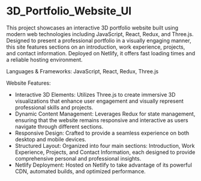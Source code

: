 # 3D_Portfolio_Website_UI

This project showcases an interactive 3D portfolio website built using modern web technologies including JavaScript, React, Redux, and Three.js. Designed to present a professional portfolio in a visually engaging manner, this site features sections on an introduction, work experience, projects, and contact information. Deployed on Netlify, it offers fast loading times and a reliable hosting environment.

Languages & Frameworks: JavaScript, React, Redux, Three.js

Website Features:
- Interactive 3D Elements: Utilizes Three.js to create immersive 3D visualizations that enhance user engagement and visually represent professional skills and projects.
- Dynamic Content Management: Leverages Redux for state management, ensuring that the website remains responsive and interactive as users navigate through different sections.
- Responsive Design: Crafted to provide a seamless experience on both desktop and mobile devices.
- Structured Layout: Organized into four main sections: Introduction, Work Experience, Projects, and Contact Information, each designed to provide comprehensive personal and professional insights.
- Netlify Deployment: Hosted on Netlify to take advantage of its powerful CDN, automated builds, and optimized performance.



